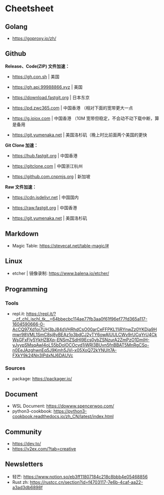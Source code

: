# Cheetsheet

## Golang

- https://goproxy.io/zh/

## Github

**Release、Code(ZIP) 文件加速：**

- https://gh.con.sh | 美国

- https://gh.api.99988866.xyz | 美国

- https://download.fastgit.org | 日本东京

- https://pd.zwc365.com | 中国香港 （相对下面的宽带更大一点

- https://g.ioiox.com | 中国香港 （10M 宽带但稳定，不会动不动下载中断，算是备用

- https://git.yumenaka.net | 美国洛杉矶（晚上时比前面两个美国的更快

**Git Clone 加速：**

- https://hub.fastgit.org | 中国香港

- https://gitclone.com | 中国浙江杭州

- https://github.com.cnpmjs.org | 新加坡

**Raw 文件加速：**

- https://cdn.jsdelivr.net | 中国国内

- https://raw.fastgit.org | 中国香港

- https://git.yumenaka.net | 美国洛杉矶


## Markdown

- Magic Table: https://stevecat.net/table-magic/#

## Linux

* etcher | 镜像录制: https://www.balena.io/etcher/

## Programming

### Tools

* repl.it: https://repl.it/?__cf_chl_jschl_tk__=64bbecbc114ae77fb3aa0f61f96ef77fd365a117-1604590666-0-AcCQ97Xd1oi7UH3bJ84dVHRhdCsO00arCeFFPKL11jRYnwZz0YKDja9Hmwr98VML1SmC8sj8yBEAz1o3bdCJ2yTY6owAlUULCWv9rUCqYrU4CkWsGFxFly5YkHZBXp-ENSmZSdHI9Ecs0ybZSNzurA2ZmPzO1DmIH-yJyypSMsqAwI4oL55bDolOCOcvd1iWRl3BUvn5fnBBAT5MnRgCSo-n0EeJAzghwnEq5J9Kmh5JVi-x05XoQ72kYNUIt7A-FXkY9k24Nn3lPdxNJ6DAUVc

### Sources

* package: https://packager.io/

## Document

* WSL Document: https://dowww.spencerwoo.com/
* python3-cookbook: https://python3-cookbook.readthedocs.io/zh_CN/latest/index.html


## Community

* https://dev.to/
* https://v2ex.com/?tab=creative

## Newsletters

* 轻芒: https://www.notion.so/eb3ff11807184c218c8bbb4e05468856
* Rust zh: https://rustcc.cn/section?id=f4703117-7e6b-4caf-aa22-a3ad3db6898f

